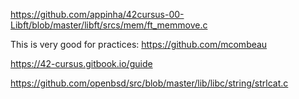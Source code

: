 https://github.com/appinha/42cursus-00-Libft/blob/master/libft/srcs/mem/ft_memmove.c


This is very good for practices: https://github.com/mcombeau

https://42-cursus.gitbook.io/guide



https://github.com/openbsd/src/blob/master/lib/libc/string/strlcat.c
